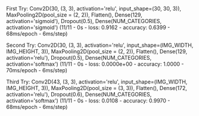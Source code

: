First Try:
    Conv2D(30, (3, 3), activation='relu', input_shape=(30, 30, 3)),
    MaxPooling2D(pool_size = (2, 2)),
    Flatten(),
    Dense(129, activation='sigmoid'),
    Dropout(0.5),
    Dense(NUM_CATEGORIES, activation='sigmoid')
    (11/11 - 0s - loss: 0.9162 - accuracy: 0.6399 - 68ms/epoch - 6ms/step)

Second Try:
    Conv2D(30, (3, 3), activation='relu', input_shape=(IMG_WIDTH, IMG_HEIGHT, 3)),
    MaxPooling2D(pool_size = (2, 2)),
    Flatten(),
    Dense(129, activation='relu'),
    Dropout(0.5),
    Dense(NUM_CATEGORIES, activation='softmax')
    (11/11 - 0s - loss: 0.0000e+00 - accuracy: 1.0000 - 70ms/epoch - 6ms/step)

Third Try:
    Conv2D(43, (3, 3), activation='relu', input_shape=(IMG_WIDTH, IMG_HEIGHT, 3)),
    MaxPooling2D(pool_size = (3, 3)),
    Flatten(),
    Dense(172, activation='relu'),
    Dropout(0.6),
    Dense(NUM_CATEGORIES, activation='softmax')
    (11/11 - 0s - loss: 0.0108 - accuracy: 0.9970 - 68ms/epoch - 6ms/step)